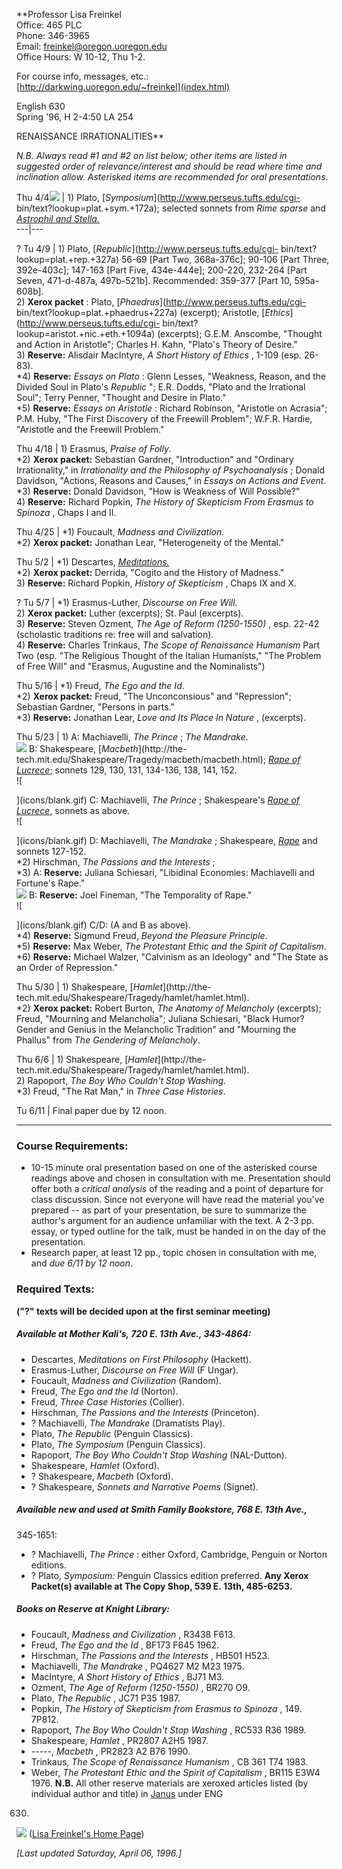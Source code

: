 **Professor Lisa Freinkel  
Office: 465 PLC  
Phone: 346-3965  
Email: [freinkel@oregon.uoregon.edu](mailto:freinkel@oregon.uoregon.edu)  
Office Hours: W 10-12, Thu 1-2.  
  
For course info, messages, etc.:  
[http://darkwing.uoregon.edu/~freinkel](index.html)  

  
English 630  
Spring '96, H 2-4:50 LA 254  
  
  
RENAISSANCE IRRATIONALITIES**  
  
  
_N.B. Always read #1 and #2 on list below; other items are listed in suggested
order of relevance/interest and should be read where time and inclination
allow. Asterisked items are recommended for oral presentations._  
  
  
Thu 4/4![                 ](icons/blank.gif) | 1) Plato,
[_Symposium_](http://www.perseus.tufts.edu/cgi-
bin/text?lookup=plat.+sym.+172a); selected sonnets from _Rime sparse_ and
[_Astrophil and Stella._](http://darkwing.uoregon.edu/~rbear/stella.html)  
---|---  
  
  
[]() ? Tu 4/9 |  1) Plato, [_Republic_](http://www.perseus.tufts.edu/cgi-
bin/text?lookup=plat.+rep.+327a) 56-69 [Part Two, 368a-376c]; 90-106 [Part
Three, 392e-403c]; 147-163 [Part Five, 434e-444e]; 200-220, 232-264 [Part
Seven, 471-d-487a, 497b-521b]. Recommended: 359-377 [Part 10, 595a-608b].  
2) **Xerox packet** : Plato, [_Phaedrus_](http://www.perseus.tufts.edu/cgi-
bin/text?lookup=plat.+phaedrus+227a) (excerpt); Aristotle,
[_Ethics_](http://www.perseus.tufts.edu/cgi-
bin/text?lookup=aristot.+nic.+eth.+1094a) (excerpts); G.E.M. Anscombe,
"Thought and Action in Aristotle"; Charles H. Kahn, "Plato's Theory of
Desire."  
3) **Reserve:** Alisdair MacIntyre, _A Short History of Ethics_ , 1-109 (esp.
26-83).  
*4) **Reserve:** _Essays on Plato_ : Glenn Lesses, "Weakness, Reason, and the Divided Soul in Plato's _Republic_ "; E.R. Dodds, "Plato and the Irrational Soul"; Terry Penner, "Thought and Desire in Plato."   
*5) **Reserve:** _Essays on Aristotle_ : Richard Robinson, "Aristotle on Acrasia"; P.M. Huby, "The First Discovery of the Freewill Problem"; W.F.R. Hardie, "Aristotle and the Freewill Problem."  
  
  
Thu 4/18 | 1) Erasmus, _Praise of Folly_.  
*2) **Xerox packet:** Sebastian Gardner, "Introduction" and "Ordinary Irrationality," in _Irrationality and the Philosophy of Psychoanalysis_ ; Donald Davidson, "Actions, Reasons and Causes," in _Essays on Actions and Event_.  
*3) **Reserve:** Donald Davidson, "How is Weakness of Will Possible?"  
4) **Reserve:** Richard Popkin, _The History of Skepticism From Erasmus to
Spinoza_ , Chaps I and II.  
  
  
Thu 4/25 |  *1) Foucault, _Madness and Civilization._  
*2) **Xerox packet:** Jonathan Lear, "Heterogeneity of the Mental."  
  
  
Thu 5/2 |  *1) Descartes,
[_Meditations._](http://philos.wright.edu/DesCartes/Meditations.html)  
*2) **Xerox packet:** Derrida, "Cogito and the History of Madness."  
3) **Reserve:** Richard Popkin, _History of Skepticism_ , Chaps IX and X.  
  
  
? Tu 5/7 |  *1) Erasmus-Luther, _Discourse on Free Will_.  
2) **Xerox packet:** Luther (excerpts); St. Paul (excerpts).  
3) **Reserve:** Steven Ozment, _The Age of Reform (1250-1550)_ , esp. 22-42
(scholastic traditions re: free will and salvation).  
4) **Reserve:** Charles Trinkaus, _The Scope of Renaissance Humanism_ Part Two
(esp. "The Religious Thought of the Italian Humanists," "The Problem of Free
Will" and "Erasmus, Augustine and the Nominalists")  
  
  
Thu 5/16 |  *1) Freud, _The Ego and the Id_.  
*2) **Xerox packet:** Freud, "The Unconconsious" and "Repression"; Sebastian Gardner, "Persons in parts."  
*3) **Reserve:** Jonathan Lear, _Love and Its Place In Nature_ , (excerpts).   
  
  
Thu 5/23 |  1) A: Machiavelli, _The Prince_ ; _The Mandrake_.  
![                 ](icons/blank.gif) B: Shakespeare, [_Macbeth_](http://the-
tech.mit.edu/Shakespeare/Tragedy/macbeth/macbeth.html); [_Rape of
Lucrece_](http://the-tech.mit.edu/Shakespeare/Poetry/RapeOfLucrece.html);
sonnets 129, 130, 131, 134-136, 138, 141, 152.  
![

](icons/blank.gif) C: Machiavelli, _The Prince_ ; Shakespeare's [_Rape of
Lucrece_](http://the-tech.mit.edu/Shakespeare/Poetry/RapeOfLucrece.html),
sonnets as above.  
![

 ](icons/blank.gif) D: Machiavelli, _The Mandrake_ ; Shakespeare,
[_Rape_](http://the-tech.mit.edu/Shakespeare/Poetry/RapeOfLucrece.html) and
sonnets 127-152.  
*2) Hirschman, _The Passions and the Interests_ ;  
*3) A: **Reserve:** Juliana Schiesari, "Libidinal Economies: Machiavelli and Fortune's Rape."  
![                 ](icons/blank.gif) B: **Reserve:** Joel Fineman, "The
Temporality of Rape."  
![

](icons/blank.gif) C/D: (A and B as above).  
*4) **Reserve:** Sigmund Freud, _Beyond the Pleasure Principle_.  
*5) **Reserve:** Max Weber, _The Protestant Ethic and the Spirit of Capitalism_.   
*6) **Reserve:** Michael Walzer, "Calvinism as an Ideology" and "The State as an Order of Repression."  
  
  
Thu 5/30 |  1) Shakespeare, [_Hamlet_](http://the-
tech.mit.edu/Shakespeare/Tragedy/hamlet/hamlet.html).  
*2) **Xerox packet:** Robert Burton, _The Anatomy of Melancholy_ (excerpts); Freud, "Mourning and Melancholia"; Juliana Schiesari, "Black Humor? Gender and Genius in the Melancholic Tradition" and "Mourning the Phallus" from _The Gendering of Melancholy_.  
  
  
Thu 6/6 |  1) Shakespeare, [_Hamlet_](http://the-
tech.mit.edu/Shakespeare/Tragedy/hamlet/hamlet.html).  
2) Rapoport, _The Boy Who Couldn't Stop Washing_.  
*3) Freud, "The Rat Man," in _Three Case Histories_.  
  
  
Tu 6/11 |  Final paper due by 12 noon.  
  
  
  
* * *

### Course Requirements:

  * 10-15 minute oral presentation based on one of the asterisked course readings above and chosen in consultation with me. Presentation should offer both a _critical analysis_ of the reading and a point of departure for class discussion. Since not everyone will have read the material you've prepared -- as part of your presentation, be sure to summarize the author's argument for an audience unfamiliar with the text. A 2-3 pp. essay, or typed outline for the talk, must be handed in on the day of the presentation. 
  * Research paper, at least 12 pp., topic chosen in consultation with me, and _due 6/11 by 12 noon_. 

### Required Texts:

**("?" texts will be decided upon at the first seminar meeting)**

##### Available at Mother Kali's, 720 E. 13th Ave., 343-4864:

  * Descartes, _Meditations on First Philosophy_ (Hackett). 
  * Erasmus-Luther, _Discourse on Free Will_ (F Ungar). 
  * Foucault, _Madness and Civilization_ (Random). 
  * Freud, _The Ego and the Id_ (Norton). 
  * Freud, _Three Case Histories_ (Collier). 
  * Hirschman, _The Passions and the Interests_ (Princeton). 
  * ? Machiavelli, _The Mandrake_ (Dramatists Play). 
  * Plato, _The Republic_ (Penguin Classics). 
  * Plato, _The Symposium_ (Penguin Classics). 
  * Rapoport, _The Boy Who Couldn't Stop Washing_ (NAL-Dutton). 
  * Shakespeare, _Hamlet_ (Oxford). 
  * ? Shakespeare, _Macbeth_ (Oxford). 
  * ? Shakespeare, _Sonnets and Narrative Poems_ (Signet). 

##### Available new and used at Smith Family Bookstore, 768 E. 13th Ave.,
345-1651:

  * ? Machiavelli, _The Prince_ : either Oxford, Cambridge, Penguin or Norton editions. 
  * ? Plato, _Symposium:_ Penguin Classics edition preferred. 
**Any Xerox Packet(s) available at The Copy Shop, 539 E. 13th, 485-6253.**

##### Books on Reserve at Knight Library:

  * Foucault, _Madness and Civilization_ , R3438 F613. 
  * Freud, _The Ego and the Id_ , BF173 F645 1962. 
  * Hirschman, _The Passions and the Interests_ , HB501 H523. 
  * Machiavelli, _The Mandrake_ , PQ4627 M2 M23 1975. 
  * MacIntyre, _A Short History of Ethics_ , BJ71 M3. 
  * Ozment, _The Age of Reform (1250-1550)_ , BR270 O9. 
  * Plato, _The Republic_ , JC71 P35 1987. 
  * Popkin, _The History of Skepticism from Erasmus to Spinoza_ , 149. 7P812. 
  * Rapoport, _The Boy Who Couldn't Stop Washing_ , RC533 R36 1989. 
  * Shakespeare, _Hamlet_ , PR2807 A2H5 1987. 
  * \-----, _Macbeth_ , PR2823 A2 B76 1990. 
  * Trinkaus, _The Scope of Renaissance Humanism_ , CB 361 T74 1983. 
  * Weber, _The Protestant Ethic and the Spirit of Capitalism_ , BR115 E3W4 1976. 
**N.B.** All other reserve materials are xeroxed articles listed (by
individual author and title) in [Janus](telnet://janus.uoregon.edu) under ENG
630.  
  
[![](icons/arrow2.gif)](index.html) ([Lisa Freinkel's Home Page](index.html))  
  
_[Last updated Saturday, April 06, 1996.]_

